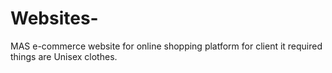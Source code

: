 # Websites-
MAS e-commerce website for online shopping platform for client it required things are Unisex clothes.

